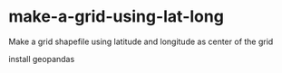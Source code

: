 # make-a-grid-using-lat-long
Make a grid shapefile using latitude and longitude as center of the grid

install geopandas
